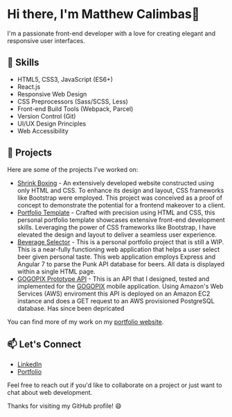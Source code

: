 # Hi there, I'm Matthew Calimbas👋

I'm a passionate front-end developer with a love for creating elegant and responsive user interfaces. 

## 💼 Skills

- HTML5, CSS3, JavaScript (ES6+)
- React.js
- Responsive Web Design
- CSS Preprocessors (Sass/SCSS, Less)
- Front-end Build Tools (Webpack, Parcel)
- Version Control (Git)
- UI/UX Design Principles
- Web Accessibility

## 🚀 Projects

Here are some of the projects I've worked on:

- [Shrink Boxing](https://mattycalimbas.github.io/fatboyshrinkboxing/) - An extensively developed website constructed using only HTML and CSS. To enhance its design and layout, CSS frameworks like Bootstrap were employed. This project was conceived as a proof of concept to demonstrate the potential for a frontend makeover to a client.
- [Portfolio Template](https://github.com/MattyCalimbas/portfolio) - Crafted with precision using HTML and CSS, this personal portfolio template showcases extensive front-end development skills. Leveraging the power of CSS frameworks like Bootstrap, I have elevated the design and layout to deliver a seamless user experience. 
- [Beverage Selector](https://beerselector-production.up.railway.app/) - This is a personal portfolio project that is still a WIP. This is a near-fully functioning web application that helps a user select beer given personal taste. This web application employs Express and Angular 7 to parse the Punk API database for beers. All data is displayed within a single HTML page.
- [GOGOPIX Prototype API](https://github.com/MattyCalimbas/gogopixApi) - This is an API that I designed, tested and implemented for the [GOGOPIX](https://gogopix.co/) mobile application. Using Amazon's Web Services (AWS) enviroment this API is deployed on an Amazon EC2 instance and does a GET request to an AWS provisioned PostgreSQL database. Has since been depricated

  
You can find more of my work on my [portfolio website](https://www.mattcalimbas.com/).


## 📫 Let's Connect

- [LinkedIn](https://www.linkedin.com/in/matthew-calimbas/)
- [Portfolio](https://www.mattcalimbas.com/)

Feel free to reach out if you'd like to collaborate on a project or just want to chat about web development. 

Thanks for visiting my GitHub profile! 😄
